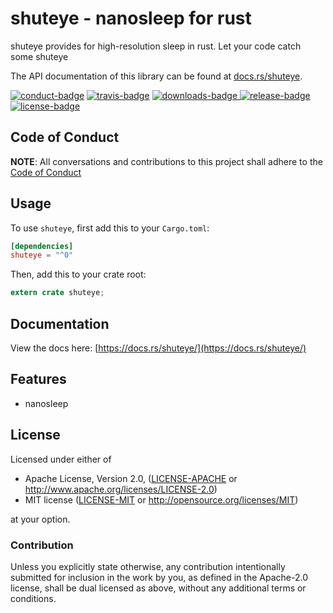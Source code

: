 # shuteye - nanosleep for rust

shuteye provides for high-resolution sleep in rust. Let your code catch some shuteye

The API documentation of this library can be found at
[docs.rs/shuteye](https://docs.rs/shuteye/).

[![conduct-badge][]][conduct] [![travis-badge][]][travis] [![downloads-badge][] ![release-badge][]][crate] [![license-badge][]](#license)

[conduct-badge]: https://img.shields.io/badge/%E2%9D%A4-code%20of%20conduct-blue.svg
[travis-badge]: https://img.shields.io/travis/brayniac/shuteye/master.svg
[downloads-badge]: https://img.shields.io/crates/d/shuteye.svg
[release-badge]: https://img.shields.io/crates/v/shuteye.svg
[license-badge]: https://img.shields.io/crates/l/shuteye.svg
[conduct]: https://brayniac.github.io/conduct
[travis]: https://travis-ci.org/brayniac/shuteye
[crate]: https://crates.io/crates/shuteye
[Cargo]: https://github.com/rust-lang/cargo

## Code of Conduct

**NOTE**: All conversations and contributions to this project shall adhere to the [Code of Conduct][conduct]

## Usage

To use `shuteye`, first add this to your `Cargo.toml`:

```toml
[dependencies]
shuteye = "^0"
```

Then, add this to your crate root:

```rust
extern crate shuteye;
```

## Documentation

View the docs here: [https://docs.rs/shuteye/](https://docs.rs/shuteye/)

## Features

* nanosleep

## License

Licensed under either of

 * Apache License, Version 2.0, ([LICENSE-APACHE](LICENSE-APACHE) or http://www.apache.org/licenses/LICENSE-2.0)
 * MIT license ([LICENSE-MIT](LICENSE-MIT) or http://opensource.org/licenses/MIT)

at your option.

### Contribution

Unless you explicitly state otherwise, any contribution intentionally
submitted for inclusion in the work by you, as defined in the Apache-2.0
license, shall be dual licensed as above, without any additional terms or
conditions.
